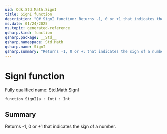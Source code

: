 ```yaml
---
uid: Qdk.Std.Math.SignI
title: SignI function
description: "Q# SignI function: Returns -1, 0 or +1 that indicates the sign of a number."
ms.date: 01/24/2025
ms.topic: generated-reference
qsharp.kind: function
qsharp.package: __Std__
qsharp.namespace: Std.Math
qsharp.name: SignI
qsharp.summary: "Returns -1, 0 or +1 that indicates the sign of a number."
---
```


# SignI function

Fully qualified name: Std.Math.SignI

```qsharp
function SignI(a : Int) : Int
```

## Summary
Returns -1, 0 or +1 that indicates the sign of a number.
